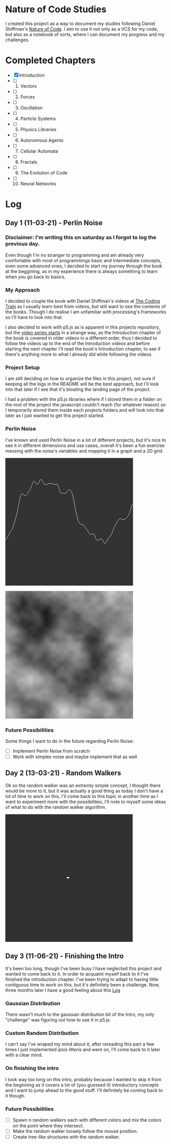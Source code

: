 # Nature of Code Studies

I created this project as a way to document my studies following Daniel Shiffman's [Nature of Code](https://natureofcode.com/). I aim to use it not only as a VCS for my code, but also as a notebook of sorts, where I can document my progress and my challenges.

# Completed Chapters

- [x] Introduction
- [ ] 1. Vectors
- [ ] 2. Forces
- [ ] 3. Oscillation
- [ ] 4. Particle Systems
- [ ] 5. Physics Libraries
- [ ] 6. Autonomous Agents
- [ ] 7. Cellular Automata
- [ ] 8. Fractals
- [ ] 9. The Evolution of Code
- [ ] 10. Neural Networks

# Log

## Day 1 (11-03-21) - Perlin Noise

### Disclaimer: I'm writing this on saturday as I forgot to log the previous day.

Even though I'm no stranger to programming and am already very comfortable with most of programmings basic and intermediate concepts, even some advanced ones, I decided to start my journey through the book at the beggining, as in my experience there is always something to learn when you go back to basics.

### My Approach

I decided to couple the book with Daniel Shiffman's videos at [The Coding Train](https://www.youtube.com/channel/UCvjgXvBlbQiydffZU7m1_aw/featured) as I usually learn best from videos, but still want to see the contents of the books. Though I do realise I am unfamiliar with processing's frameworks so I'll have to look into that.

I also decided to work with p5.js as is apparent in this projects repository, but the [video series starts](https://www.youtube.com/playlist?list=PLRqwX-V7Uu6ZV4yEcW3uDwOgGXKUUsPOM) in a strange way, as the Introduction chapter of the book is covered in older videos in a different order, thus I decided to follow the videos up to the end of the Introduction videos and before starting the next chapter I'll read the book's Introduction chapter, to see if there's anything more to what I already did while following the videos.

### Project Setup

I am still deciding on how to organize the files in this project, not sure if keeping all the logs in the README will be the best approach, but I'll look into that later if I see that it's bloating the landing page of the project.

I had a problem with the p5.js libraries where if I stored them in a folder on the root of the project the javascript couldn't reach (for whatever reason) so I temporarily stored them inside each projects folders and will look into that later as I just wanted to get this project started.

### Perlin Noise

I've known and used Perlin Noise in a lot of different projects, but it's nice to see it in different dimensions and use cases, overall it's been a fun exercise messing with the noise's variables and mapping it in a graph and a 2D grid.

![A 2D graph of Perlin Noise over time](log/images/perlin_noise_2d_graph.png)

![A Smooth Perlin Noise Texture](log/images/perlin_smooth_texture.png)

### Future Possibilities

Some things I want to do in the future regarding Perlin Noise:

- [ ] Implement Perlin Noise from scratch
- [ ] Work with simplex noise and maybe implement that as well

## Day 2 (13-03-21) - Random Walkers

Ok so the random walker was an extremly simple concept, I thought there would be more to it, but it was actually a good thing as today I don't have a lot of time to work on this, I'll come back to this topic in another time as I want to experiment more with the possibilities, I'll note to myself some ideas of what to do with the random walker algorithm.

![A gif of a Random Walker lgorithm in action](/log/images/random_walker_simple.gif)

## Day 3 (11-06-21) - Finishing the Intro

It's been too long, though I've been busy I have neglected this project and wanted to come back to it. In order to acquaint myself back to it I've finished the introduction chapter. I've been trying to adapt to having little contiguous time to work on this, but it's definitely been a challenge. Now, three months later I have a good feeling about this [Log](#Log)

### Gaussian Distribution

There wasn't much to the gaussian distribution bit of the Intro, my only "challenge" was figuring out how to use it in p5.js.

### Custom Random Distribution

I can't say I've wraped my mind about it, after rereading this part a few times I just implemented _ipsis litteris_ and went on, I'll come back to it later with a clear mind.

### On finishing the intro

I took way too long on this intro, probably because I wanted to skip it from the beginning as it covers a lot of (you guessed it) introductory concepts and I want to jump ahead to the good stuff. I'll definitely be coming back to it though.

### Future Possibilities

- [ ] Spawn n random walkers each with different colors and mix the colors on the point where they intersect.
- [ ] Make the random walker loosely follow the mouse position.
- [ ] Create tree-like structures with the random walker.
